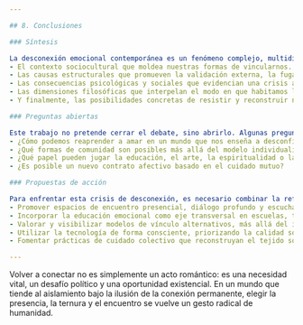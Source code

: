 ```yaml
---

## 8. Conclusiones

### Síntesis

La desconexión emocional contemporánea es un fenómeno complejo, multidimensional y profundamente humano. No se trata simplemente de una falta de contacto, sino de una erosión progresiva de la intimidad, el cuidado y el sentido del encuentro con el otro. A través de este análisis, hemos recorrido distintos niveles de comprensión:
- El contexto sociocultural que moldea nuestras formas de vincularnos.
- Las causas estructurales que promueven la validación externa, la fugacidad y el miedo al compromiso.
- Las consecuencias psicológicas y sociales que evidencian una crisis afectiva global.
- Las dimensiones filosóficas que interpelan el modo en que habitamos la existencia.
- Y finalmente, las posibilidades concretas de resistir y reconstruir nuevas formas de relación más auténticas, conscientes y humanas.

### Preguntas abiertas

Este trabajo no pretende cerrar el debate, sino abrirlo. Algunas preguntas que quedan como horizontes para seguir pensando:
- ¿Cómo podemos reaprender a amar en un mundo que nos enseña a desconfiar?
- ¿Qué formas de comunidad son posibles más allá del modelo individualista?
- ¿Qué papel pueden jugar la educación, el arte, la espiritualidad o la tecnología en la reconstrucción del lazo humano?
- ¿Es posible un nuevo contrato afectivo basado en el cuidado mutuo?

### Propuestas de acción

Para enfrentar esta crisis de desconexión, es necesario combinar la reflexión crítica con la acción concreta. Algunas propuestas posibles:
- Promover espacios de encuentro presencial, diálogo profundo y escucha activa.
- Incorporar la educación emocional como eje transversal en escuelas, trabajos y comunidades.
- Valorar y visibilizar modelos de vínculo alternativos, más allá del ideal romántico tradicional.
- Utilizar la tecnología de forma consciente, priorizando la calidad sobre la cantidad de las interacciones.
- Fomentar prácticas de cuidado colectivo que reconstruyan el tejido social desde lo afectivo.

---
```


Volver a conectar no es simplemente un acto romántico: es una necesidad vital, un desafío político y una oportunidad existencial. En un mundo que tiende al aislamiento bajo la ilusión de la conexión permanente, elegir la presencia, la ternura y el encuentro se vuelve un gesto radical de humanidad.
